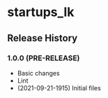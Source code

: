 # startups_lk

## Release History

### 1.0.0 (PRE-RELEASE)
  * Basic changes
  * Lint
  *  (2021-09-21-1915) Initial files
